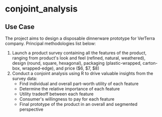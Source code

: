 # conjoint_analysis

## Use Case
The project aims to design a disposable dinnerware prototype for VerTerra company. Principal methodologies list below:
1. Launch a product survey containing all the features of the product, ranging from product's look and feel (refined, natural, weathered), design (round, square, hexagonal), packaging (plastic-wrapped, carton-box, wrapped-edge), and price ($6, $7, $8)
2. Conduct a conjoint analysis using R to drive valuable insights from the survey data:
    * Find individual and overall part-worth utility of each feature
    * Determine the relative importance of each feature 
    * Utility tradeoff between each feature 
    * Consumer's willingness to pay for each feature 
    * Final prototype of the product in an overall and segmented perspective
    
  
    
